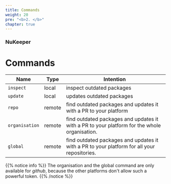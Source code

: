 ```yaml
---
title: Commands
weight: 20
pre: "<b>2. </b>"
chapter: true
---
```


### NuKeeper

# Commands


| Name      |  Type    | Intention |
|-----------|----------|---------------------------|
| `inspect` | local | inspect outdated packages |
| `update` | local| updates outdated packages |
| `repo` | remote| find outdated packages and updates it with a PR to your platform |
| `organisation` | remote| find outdated packages and updates it with a PR to your platform for the whole organisation. |
| `global` | remote| find outdated packages and updates it with a PR to your platform for all your repositories.|


{{% notice info %}}
The organisation and the global command are only available for *github*, because the other platforms don't allow such a powerful token.
{{% /notice %}}
